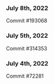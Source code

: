 ### July 8th, 2022

Commit #193068

### July 5th, 2022

Commit #314353


### July 4th, 2022

Commit #72281
